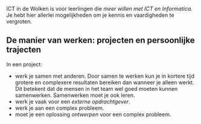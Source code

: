 ICT in de Wolken is voor leerlingen die _meer willen met ICT en Informatica_. Je hebt hier allerlei mogelijkheden om je kennis en vaardigheden te vergroten.

## De manier van werken: projecten en persoonlijke trajecten

In een project:

* werk je samen met anderen. Door samen te werken kun je in kortere tijd grotere en complexere resultaten bereiken dan wanneer je alleen werkt. Dit betekent dat de mensen in het team wel goed moeten kunnen samenwerken. Samenwerken moet je ook leren.
* werk je vaak voor een _externe opdrachtgever_.
* werk je aan een complex probleem.
* moet je een oplossing _ontwerpen_ voor een complex probleem.